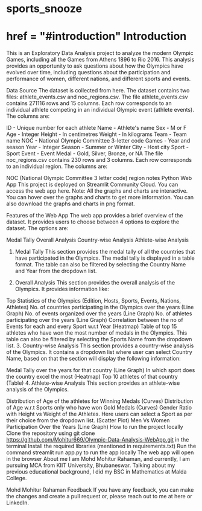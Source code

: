 # sports_snooze
<h1>
  <a>href = "#introduction"</a>
  Introduction
</h1>

This is an Exploratory Data Analysis project to analyze the modern Olympic Games, including all the Games from Athens 1896 to Rio 2016. This analysis provides an opportunity to ask questions about how the Olympics have evolved over time, including questions about the participation and performance of women, different nations, and different sports and events.

Data Source
The dataset is collected from here. The dataset contains two files: athlete_events.csv and noc_regions.csv.
The file athlete_events.csv contains 271116 rows and 15 columns. Each row corresponds to an individual athlete competing in an individual Olympic event (athlete events). The columns are:

ID - Unique number for each athlete
Name - Athlete's name
Sex - M or F
Age - Integer
Height - In centimetres
Weight - In kilograms
Team - Team name
NOC - National Olympic Committee 3-letter code
Games - Year and season
Year - Integer
Season - Summer or Winter
City - Host city
Sport - Sport
Event - Event
Medal - Gold, Silver, Bronze, or NA
The file noc_regions.csv contains 230 rows and 3 columns. Each row corresponds to an individual region. The columns are:

NOC (National Olympic Committee 3 letter code)
region
notes
Python Web App
This project is deployed on Streamlit Community Cloud. You can access the web app here.
Note: All the graphs and charts are interactive. You can hover over the graphs and charts to get more information. You can also download the graphs and charts in png format.

Features of the Web App
The web app provides a brief overview of the dataset. It provides users to choose between 4 options to explore the dataset. The options are:

Medal Tally
Overall Analysis
Country-wise Analysis
Athlete-wise Analysis
1. Medal Tally
This section provides the medal tally of all the countries that have participated in the Olympics. The medal tally is displayed in a table format. The table can also be filtered by selecting the Country Name and Year from the dropdown list.

2. Overall Analysis
This section provides the overall analysis of the Olympics. It provides information like:

Top Statistics of the Olympics (Edition, Hosts, Sports, Events, Nations, Athletes)
No. of countries participating in the Olympics over the years (Line Graph)
No. of events organized over the years (Line Graph)
No. of athletes participating over the years (Line Graph)
Correlation between the no of Events for each and every Sport w.r.t Year (Heatmap)
Table of top 15 athletes who have won the most number of medals in the Olympics. This table can also be filtered by selecting the Sports Name from the dropdown list.
3. Country-wise Analysis
This section provides a country-wise analysis of the Olympics. It contains a dropdown list where user can select Country Name, based on that the section will display the following information:

Medal Tally over the years for that country (Line Graph)
In which sport does the country excel the most (Heatmap)
Top 10 athletes of that country (Table)
4. Athlete-wise Analysis
This section provides an athlete-wise analysis of the Olympics.

Distribution of Age of the athletes for Winning Medals (Curves)
Distribution of Age w.r.t Sports only who have won Gold Medals (Curves)
Gender Ratio with Height vs Weight of the Athletes. Here users can select a Sport as per their choice from the dropdown list. (Scatter Plot)
Men Vs Women Participation Over the Years (Line Graph)
How to run the project locally
Clone the repository using git clone https://github.com/Mohitur669/Olympic-Data-Analysis-WebApp.git in the terminal
Install the required libraries (mentioned in requirements.txt)
Run the command streamlit run app.py to run the app locally
The web app will open in the browser
About me
I am Mohd Mohitur Rahaman, and currently, I am pursuing MCA from KIIT University, Bhubaneswar. Talking about my previous educational background, I did my BSC in Mathematics at Malda College.

Mohd Mohitur Rahaman
Feedback
If you have any feedback, you can make the changes and create a pull request or, please reach out to me at here or LinkedIn.
